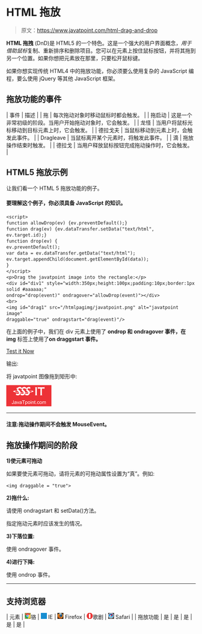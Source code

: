 # HTML 拖放

> 原文：<https://www.javatpoint.com/html-drag-and-drop>

**HTML 拖拽** (DnD)是 HTML5 的一个特色。这是一个强大的用户界面概念，*用于借助鼠标*复制、重新排序和删除项目。您可以在元素上按住鼠标按钮，并将其拖到另一个位置。如果你想把元素放在那里，只要松开鼠标键。

如果你想实现传统 HTML4 中的拖放功能，你必须要么使用复杂的 JavaScript 编程，要么使用 jQuery 等其他 JavaScript 框架。

## 拖放功能的事件

| 事件 | 描述 |
| 拖 | 每次拖动对象时移动鼠标时都会触发。 |
| 拖启动 | 这是一个非常初级的阶段。当用户开始拖动对象时，它会触发。 |
| 龙怪 | 当用户将鼠标光标移动到目标元素上时，它会触发。 |
| 德拉戈夫 | 当鼠标移动到元素上时，会触发此事件。 |
| Dragleave | 当鼠标离开某个元素时，将触发此事件。 |
| 滴 | 拖放操作结束时触发。 |
| 德拉戈 | 当用户释放鼠标按钮完成拖动操作时，它会触发。 |

## HTML5 拖放示例

让我们看一个 HTML 5 拖放功能的例子。

#### 要理解这个例子，你必须具备 JavaScript 的知识。

```
<script>
function allowDrop(ev) {ev.preventDefault();}
function drag(ev) {ev.dataTransfer.setData("text/html", ev.target.id);}
function drop(ev) {
ev.preventDefault();
var data = ev.dataTransfer.getData("text/html");
ev.target.appendChild(document.getElementById(data));
}
</script>
<p>Drag the javatpoint image into the rectangle:</p>
<div id="div1" style="width:350px;height:100px;padding:10px;border:1px solid #aaaaaa;" 
ondrop="drop(event)" ondragover="allowDrop(event)"></div>
<br>
<img id="drag1" src="/htmlpagimg/javatpoint.png" alt="javatpoint image" 
draggable="true" ondragstart="drag(event)"/>

```

在上面的例子中，我们在 div 元素上使用了 **ondrop 和 ondragover 事件，在 img** 标签上使用了**on draggstart 事件。**

[Test it Now](https://www.javatpoint.com/oprweb/test.jsp?filename=htmldraganddrop1)

输出:

将 javatpoint 图像拖到矩形中:

![javatpoint image](img/5605ee029bf94475ae237598e4ffdd3a.png)

* * *

#### 注意:拖动操作期间不会触发 MouseEvent。

## 拖放操作期间的阶段

**1)使元素可拖动**

如果要使元素可拖动，请将元素的可拖动属性设置为“真”。例如:

```
<img draggable = "true"> 

```

**2)拖什么:**

请使用 ondragstart 和 setData()方法。

指定拖动元素时应该发生的情况。

**3)下落位置:**

使用 ondragover 事件。

**4)进行下降:**

使用 ondrop 事件。

* * *

## 支持浏览器

| 元素 | ![chrome browser](img/4fbdc93dc2016c5049ed108e7318df19.png)铬 | ![ie browser](img/83dd23df1fe8373fd5bf054b2c1dd88b.png) IE | ![firefox browser](img/4f001fff393888a8a807ed29b28145d1.png) Firefox | ![opera browser](img/6cad4a592cc69a052056a0577b4aac65.png)歌剧 | ![safari browser](img/a0f6a9711a92203c5dc5c127fe9c9fca.png) Safari |
| 拖放功能 | 是 | 是 | 是 | 是 | 是 |